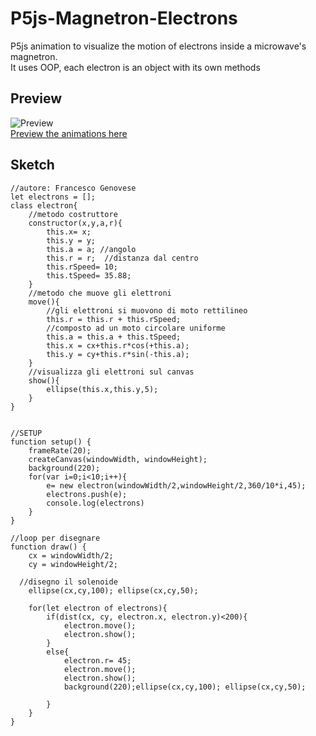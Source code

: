 # P5js-Magnetron-Electrons
P5js animation to visualize the motion of electrons inside a microwave's magnetron.  
It uses OOP, each electron is an object with its own methods
## Preview
![Preview](https://github.com/ffrancescogenovese/P5js-Magnetron-Electrons/blob/main/preview.gif)  
[Preview the animations here](https://htmlpreview.github.io/?https://github.com/ffrancescogenovese/P5js-Magnetron-Electrons/blob/main/index.html)

 

## Sketch 
```
//autore: Francesco Genovese
let electrons = [];
class electron{
	//metodo costruttore
	constructor(x,y,a,r){
		this.x= x;        
		this.y = y;     
		this.a = a; //angolo
		this.r = r;  //distanza dal centro
		this.rSpeed= 10;
		this.tSpeed= 35.88;
	}
	//metodo che muove gli elettroni
	move(){
		//gli elettroni si muovono di moto rettilineo
		this.r = this.r + this.rSpeed;
		//composto ad un moto circolare uniforme
		this.a = this.a + this.tSpeed;
        this.x = cx+this.r*cos(+this.a); 
		this.y = cy+this.r*sin(-this.a);
	}
	//visualizza gli elettroni sul canvas
	show(){
		ellipse(this.x,this.y,5);
	} 
}


//SETUP
function setup() {
	frameRate(20);
	createCanvas(windowWidth, windowHeight);
	background(220);
	for(var i=0;i<10;i++){
		e= new electron(windowWidth/2,windowHeight/2,360/10*i,45);
		electrons.push(e);
		console.log(electrons)
	}
}

//loop per disegnare
function draw() {
	cx = windowWidth/2;
	cy = windowHeight/2;
	
  //disegno il solenoide
	ellipse(cx,cy,100); ellipse(cx,cy,50);

	for(let electron of electrons){
		if(dist(cx, cy, electron.x, electron.y)<200){
			electron.move();
			electron.show();
		}
		else{
			electron.r= 45;
			electron.move();
			electron.show();
			background(220);ellipse(cx,cy,100); ellipse(cx,cy,50);

		}
	}
}

```
